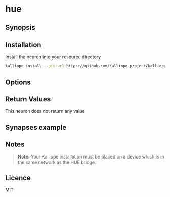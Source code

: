 # hue

## Synopsis


## Installation

Install the neuron into your resource directory
```bash
kalliope install --git-url https://github.com/kalliope-project/kalliope_neuron_hue.git
```



## Options



## Return Values

This neuron does not return any value

## Synapses example


## Notes

> **Note:** Your Kalliope installation must be placed on a device which is in the same network as the HUE bridge.

## Licence

MIT
